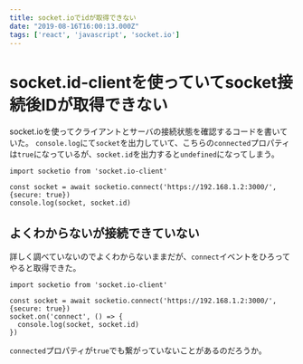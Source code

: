 ```yaml
---
title: socket.ioでidが取得できない
date: "2019-08-16T16:00:13.000Z"
tags: ['react', 'javascript', 'socket.io']
---
```


# socket.id-clientを使っていてsocket接続後IDが取得できない

socket.ioを使ってクライアントとサーバの接続状態を確認するコードを書いていた。
`console.log`にて`socket`を出力していて、こちらの`connected`プロパティは`true`になっているが、`socket.id`を出力すると`undefined`になってしまう。

```javascript:title=<span>JavaScript</span>
import socketio from 'socket.io-client'

const socket = await socketio.connect('https://192.168.1.2:3000/', {secure: true})
console.log(socket, socket.id)
```

## よくわからないが接続できていない

詳しく調べていないのでよくわからないままだが、`connect`イベントをひろってやると取得できた。

```javascript:title=<span>JavaScript</span>
import socketio from 'socket.io-client'

const socket = await socketio.connect('https://192.168.1.2:3000/', {secure: true})
socket.on('connect', () => {
  console.log(socket, socket.id)
})
```
`connected`プロパティが`true`でも繋がっていないことがあるのだろうか。